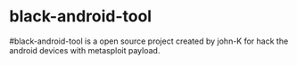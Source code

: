 # black-android-tool
#black-android-tool  is a open source project created by john-K for hack the android devices with metasploit payload.
